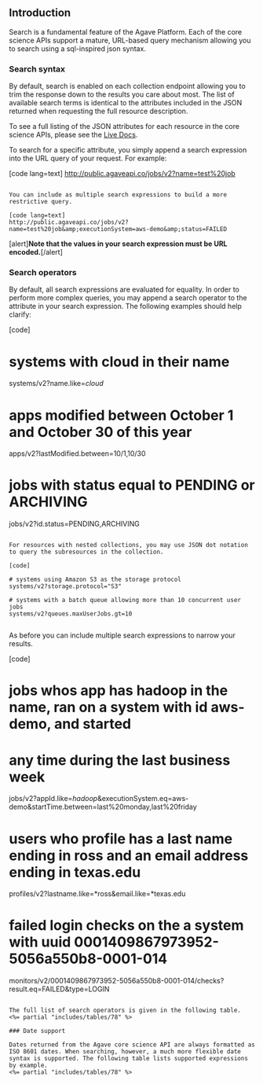 ## Introduction  

Search is a fundamental feature of the Agave Platform. Each of the core science APIs support a mature, URL-based query mechanism allowing you to search using a sql-inspired json syntax.

### Search syntax  

By default, search is enabled on each collection endpoint allowing you to trim the response down to the results you care about most. The list of available search terms is identical to the attributes included in the JSON returned when requesting the full resource description.

<aside class="notice">To see a full listing of the JSON attributes for each resource in the core science APIs, please see the <a href="http://agaveapi.co/documentation/live-docs/" title="Live Documentation">Live Docs</a>.</aside>

To search for a specific attribute, you simply append a search expression into the URL query of your request. For example:

[code lang=text]
http://public.agaveapi.co/jobs/v2?name=test%20job  
```

You can include as multiple search expressions to build a more restrictive query.

[code lang=text]
http://public.agaveapi.co/jobs/v2?name=test%20job&amp;executionSystem=aws-demo&amp;status=FAILED  
```

[alert]**Note that the values in your search expression must be URL encoded.**[/alert]

### Search operators  

By default, all search expressions are evaluated for equality. In order to perform more complex queries, you may append a search operator to the attribute in your search expression. The following examples should help clarify:

[code] 
  
# systems with cloud in their name  
systems/v2?name.like=*cloud*
  
# apps modified between October 1 and October 30 of this year  
apps/v2?lastModified.between=10/1,10/30
  
# jobs with status equal to PENDING or ARCHIVING  
jobs/v2?id.status=PENDING,ARCHIVING
  
```

For resources with nested collections, you may use JSON dot notation to query the subresources in the collection.

[code]  
  
# systems using Amazon S3 as the storage protocol  
systems/v2?storage.protocol="S3"
  
# systems with a batch queue allowing more than 10 concurrent user jobs  
systems/v2?queues.maxUserJobs.gt=10 
  
```

As before you can include multiple search expressions to narrow your results.

[code]  
  
# jobs whos app has hadoop in the name, ran on a system with id aws-demo, and started
# any time during the last business week
jobs/v2?appId.like=*hadoop*&amp;executionSystem.eq=aws-demo&amp;startTime.between=last%20monday,last%20friday  

# users who profile has a last name ending in ross and an email address ending in texas.edu   
profiles/v2?lastname.like=*ross&amp;email.like=*texas.edu  

# failed login checks on the a system with uuid 0001409867973952-5056a550b8-0001-014
monitors/v2/0001409867973952-5056a550b8-0001-014/checks?result.eq=FAILED&amp;type=LOGIN  
  
```

The full list of search operators is given in the following table.
<%= partial "includes/tables/78" %>

### Date support  

Dates returned from the Agave core science API are always formatted as ISO 8601 dates. When searching, however, a much more flexible date syntax is supported. The following table lists supported expressions by example.
<%= partial "includes/tables/78" %>